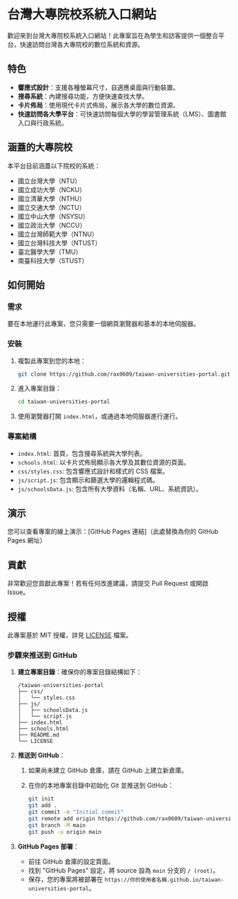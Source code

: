 # 台灣大專院校系統入口網站

歡迎來到台灣大專院校系統入口網站！此專案旨在為學生和訪客提供一個整合平台，快速訪問台灣各大專院校的數位系統和資源。

## 特色

- **響應式設計**：支援各種螢幕尺寸，自適應桌面與行動裝置。
- **搜尋系統**：內建搜尋功能，方便快速查找大學。
- **卡片佈局**：使用現代卡片式佈局，展示各大學的數位資源。
- **快速訪問各大學平台**：可快速訪問每個大學的學習管理系統（LMS）、圖書館入口與行政系統。

## 涵蓋的大專院校

本平台目前涵蓋以下院校的系統：
- 國立台灣大學（NTU）
- 國立成功大學（NCKU）
- 國立清華大學（NTHU）
- 國立交通大學（NCTU）
- 國立中山大學（NSYSU）
- 國立政治大學（NCCU）
- 國立台灣師範大學（NTNU）
- 國立台灣科技大學（NTUST）
- 臺北醫學大學（TMU）
- 南臺科技大學（STUST）

## 如何開始

### 需求

要在本地運行此專案，您只需要一個網頁瀏覽器和基本的本地伺服器。

### 安裝

1. 複製此專案到您的本地：
   ```bash
   git clone https://github.com/rax0609/taiwan-universities-portal.git
   ```

2. 進入專案目錄：
   ```bash
   cd taiwan-universities-portal
   ```

3. 使用瀏覽器打開 `index.html`，或通過本地伺服器進行運行。

### 專案結構

- `index.html`: 首頁，包含搜尋系統與大學列表。
- `schools.html`: 以卡片式佈局顯示各大學及其數位資源的頁面。
- `css/styles.css`: 包含響應式設計和樣式的 CSS 檔案。
- `js/script.js`: 包含顯示和篩選大學的邏輯程式碼。
- `js/schoolsData.js`: 包含所有大學資料（名稱、URL、系統資訊）。

## 演示

您可以查看專案的線上演示：[GitHub Pages 連結]（此處替換為你的 GitHub Pages 網址）

## 貢獻

非常歡迎您貢獻此專案！若有任何改進建議，請提交 Pull Request 或開啟 Issue。

## 授權

此專案基於 MIT 授權，詳見 [LICENSE](LICENSE) 檔案。

### 步驟來推送到 GitHub

1. **建立專案目錄**：確保你的專案目錄結構如下：
   ```
   /taiwan-universities-portal
   ├── css/
   │   └── styles.css
   ├── js/
   │   ├── schoolsData.js
   │   └── script.js
   ├── index.html
   ├── schools.html
   ├── README.md
   └── LICENSE
   ```

2. **推送到 GitHub**：

   1. 如果尚未建立 GitHub 倉庫，請在 GitHub 上建立新倉庫。
   2. 在你的本地專案目錄中初始化 Git 並推送到 GitHub：

      ```bash
      git init
      git add .
      git commit -m "Initial commit"
      git remote add origin https://github.com/rax0609/taiwan-universities-portal.git
      git branch -M main
      git push -u origin main
      ```

3. **GitHub Pages 部署**：
   - 前往 GitHub 倉庫的設定頁面。
   - 找到 "GitHub Pages" 設定，將 source 設為 `main` 分支的 `/ (root)`。
   - 保存，您的專案將被部署在 `https://你的使用者名稱.github.io/taiwan-universities-portal`。
